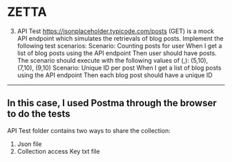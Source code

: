 # ZETTA

3. API Test
https://jsonplaceholder.typicode.com/posts (GET) is a mock API endpoint which simulates the
retrievals of blog posts. Implement the following test scenarios:
Scenario: Counting posts for user <user> When I get a list of blog posts using the API endpoint Then
user <user> should have <numposts> posts.
The scenario should execute with the following values of (<user>,<numposts>): (5,10), (7,10), (9,10)
Scenario: Unique ID per post When I get a list of blog posts using the API endpoint Then each blog
post should have a unique ID
------------------------------------------------------------------------------------------
In this case, I used Postma through the browser to do the tests
------------------------------------------------------------------------------------------
API Test folder contains two ways to share the collection:
1. Json file
2. Collection access Key txt file